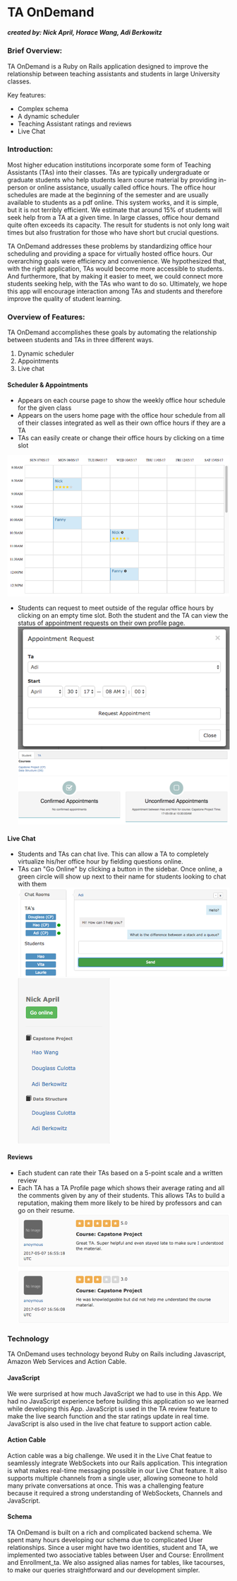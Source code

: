 # TA OnDemand 
##### *created by: Nick April, Horace Wang, Adi Berkowitz*

### Brief Overview:
TA OnDemand is a Ruby on Rails application designed to improve the relationship between teaching assistants and students in large University classes. 

Key features:
* Complex schema
* A dynamic scheduler
* Teaching Assistant ratings and reviews
* Live Chat

### Introduction:

Most higher education institutions incorporate some form of Teaching Assistants (TAs) into their classes. TAs are typically undergraduate or graduate students who help students learn course material by providing in-person or online assistance, usually called office hours. The office hour schedules are made at the beginning of the semester and are usually available to students as a pdf online. This system works, and it is simple, but it is not terribly efficient. We estimate that around 15% of students will seek help from a TA at a given time. In large classes, office hour demand quite often exceeds its capacity. The result for students is not only long wait times but also frustration for those who have short but crucial questions. 

TA OnDemand addresses these problems by standardizing office hour scheduling and providing a space for virtually hosted office hours. Our overarching goals were efficiency and convenience. We hypothesized that, with the right application, TAs would become more accessible to students. And furthermore, that by making it easier to meet, we could connect more students seeking help, with the TAs who want to do so. Ultimately, we hope this app will encourage interaction among TAs and students and therefore improve the quality of student learning.

### Overview of Features:

TA OnDemand accomplishes these goals by automating the relationship between students and TAs in three different ways.

1. Dynamic scheduler
2. Appointments
3. Live chat

#### Scheduler & Appointments
- Appears on each course page to show the weekly office hour schedule for the given class
- Appears on the users home page with the office hour schedule from all of their classes integrated as well as their own office hours if they are a TA
- TAs can easily create or change their office hours by clicking on a time slot

![image](app/assets/images/Schedule2.png)

- Students can request to meet outside of the regular office hours by clicking on an empty time slot. Both the student and the TA can view the status of appointment requests on their own profile page.
![image](app/assets/images/apntmnt.png)
![image](app/assets/images/appointment-confirm.png)

#### Live Chat
- Students and TAs can chat live. This can allow a TA to completely virtualize his/her office hour by fielding questions online.
- TAs can "Go Online" by clicking a button in the sidebar. Once online, a green circle will show up next to their name for students looking to chat with them
![image](app/assets/images/chat.png)
![image](app/assets/images/sidebar.png)


#### Reviews
- Each student can rate their TAs based on a 5-point scale and a written review
- Each TA has a TA Profile page which shows their average rating and all the comments given by any of their students. This allows TAs to build a reputation, making them more likely to be hired by professors and can go on their resume.
![image](app/assets/images/reviews.png)

### Technology
TA OnDemand uses technology beyond Ruby on Rails including Javascript, Amazon Web Services and Action Cable. 

#### JavaScript
We were surprised at how much JavaScript we had to use in this App. We had no JavaScript experience before building this application so we learned while developing this App. JavaScript is used in the TA review feature to make the live search function and the star ratings update in real time. JavaScript is also used in the live chat feature to support action cable.

#### Action Cable
Action cable was a big challenge. We used it in the Live Chat featue to seamlessly integrate WebSockets into our Rails application. This integration is what makes real-time messaging possible in our Live Chat feature. It also supports multiple channels from a single user, allowing someone to hold many private conversations at once. This was a challenging feature because it required a strong understanding of WebSockets, Channels and JavaScript.

#### Schema
TA OnDemand is built on a rich and complicated backend schema. We spent many hours developing our schema due to complicated User relationships. Since a user might have two identities, student and TA, we implemented two associative tables between User and Course: Enrollment and Enrollment_ta.  We also assigned alias names for tables, like tacourses, to make our queries straightforward and our development simpler.



